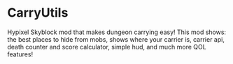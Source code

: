 # CarryUtils
Hypixel Skyblock mod that makes dungeon carrying easy! This mod shows: the best places to hide from mobs, shows where your carrier is, carrier api, death counter and score calculator, simple hud, and much more QOL features!
